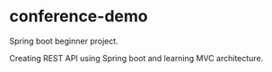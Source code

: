 # conference-demo


Spring boot beginner project.

Creating REST API using Spring boot and learning MVC architecture.
